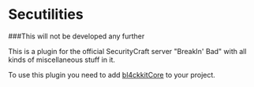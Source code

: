 # Secutilities
###This will not be developed any further

This is a plugin for the official SecurityCraft server "BreakIn' Bad" with all kinds of miscellaneous stuff in it.

To use this plugin you need to add [bl4ckkitCore](https://github.com/bl4ckscor3/bl4ckkitCore) to your project.
